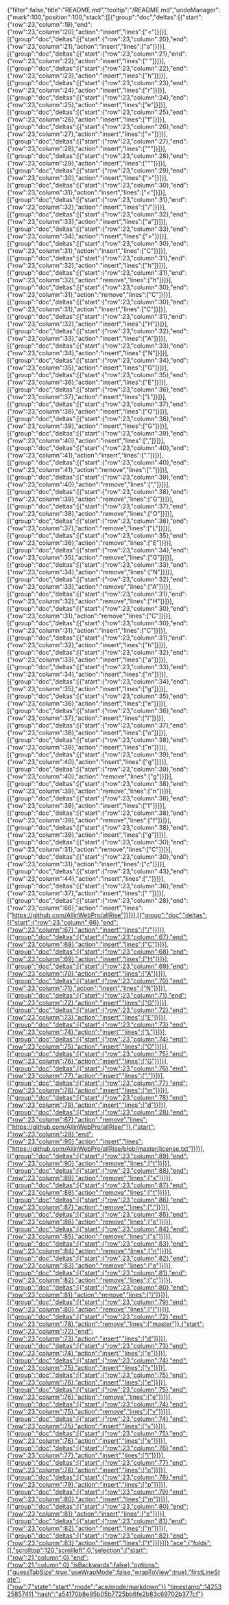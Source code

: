 {"filter":false,"title":"README.md","tooltip":"/README.md","undoManager":{"mark":100,"position":100,"stack":[[{"group":"doc","deltas":[{"start":{"row":23,"column":19},"end":{"row":23,"column":20},"action":"insert","lines":["<"]}]}],[{"group":"doc","deltas":[{"start":{"row":23,"column":20},"end":{"row":23,"column":21},"action":"insert","lines":["a"]}]}],[{"group":"doc","deltas":[{"start":{"row":23,"column":21},"end":{"row":23,"column":22},"action":"insert","lines":[" "]}]}],[{"group":"doc","deltas":[{"start":{"row":23,"column":22},"end":{"row":23,"column":23},"action":"insert","lines":["h"]}]}],[{"group":"doc","deltas":[{"start":{"row":23,"column":23},"end":{"row":23,"column":24},"action":"insert","lines":["r"]}]}],[{"group":"doc","deltas":[{"start":{"row":23,"column":24},"end":{"row":23,"column":25},"action":"insert","lines":["e"]}]}],[{"group":"doc","deltas":[{"start":{"row":23,"column":25},"end":{"row":23,"column":26},"action":"insert","lines":["f"]}]}],[{"group":"doc","deltas":[{"start":{"row":23,"column":26},"end":{"row":23,"column":27},"action":"insert","lines":["="]}]}],[{"group":"doc","deltas":[{"start":{"row":23,"column":27},"end":{"row":23,"column":28},"action":"insert","lines":["\""]}]}],[{"group":"doc","deltas":[{"start":{"row":23,"column":28},"end":{"row":23,"column":29},"action":"insert","lines":["\""]}]}],[{"group":"doc","deltas":[{"start":{"row":23,"column":29},"end":{"row":23,"column":30},"action":"insert","lines":[">"]}]}],[{"group":"doc","deltas":[{"start":{"row":23,"column":30},"end":{"row":23,"column":31},"action":"insert","lines":["<"]}]}],[{"group":"doc","deltas":[{"start":{"row":23,"column":31},"end":{"row":23,"column":32},"action":"insert","lines":["/"]}]}],[{"group":"doc","deltas":[{"start":{"row":23,"column":32},"end":{"row":23,"column":33},"action":"insert","lines":["a"]}]}],[{"group":"doc","deltas":[{"start":{"row":23,"column":33},"end":{"row":23,"column":34},"action":"insert","lines":[">"]}]}],[{"group":"doc","deltas":[{"start":{"row":23,"column":30},"end":{"row":23,"column":31},"action":"insert","lines":["C"]}]}],[{"group":"doc","deltas":[{"start":{"row":23,"column":31},"end":{"row":23,"column":32},"action":"insert","lines":["h"]}]}],[{"group":"doc","deltas":[{"start":{"row":23,"column":31},"end":{"row":23,"column":32},"action":"remove","lines":["h"]}]}],[{"group":"doc","deltas":[{"start":{"row":23,"column":30},"end":{"row":23,"column":31},"action":"remove","lines":["C"]}]}],[{"group":"doc","deltas":[{"start":{"row":23,"column":30},"end":{"row":23,"column":31},"action":"insert","lines":["C"]}]}],[{"group":"doc","deltas":[{"start":{"row":23,"column":31},"end":{"row":23,"column":32},"action":"insert","lines":["H"]}]}],[{"group":"doc","deltas":[{"start":{"row":23,"column":32},"end":{"row":23,"column":33},"action":"insert","lines":["A"]}]}],[{"group":"doc","deltas":[{"start":{"row":23,"column":33},"end":{"row":23,"column":34},"action":"insert","lines":["N"]}]}],[{"group":"doc","deltas":[{"start":{"row":23,"column":34},"end":{"row":23,"column":35},"action":"insert","lines":["G"]}]}],[{"group":"doc","deltas":[{"start":{"row":23,"column":35},"end":{"row":23,"column":36},"action":"insert","lines":["E"]}]}],[{"group":"doc","deltas":[{"start":{"row":23,"column":36},"end":{"row":23,"column":37},"action":"insert","lines":["L"]}]}],[{"group":"doc","deltas":[{"start":{"row":23,"column":37},"end":{"row":23,"column":38},"action":"insert","lines":["O"]}]}],[{"group":"doc","deltas":[{"start":{"row":23,"column":38},"end":{"row":23,"column":39},"action":"insert","lines":["G"]}]}],[{"group":"doc","deltas":[{"start":{"row":23,"column":39},"end":{"row":23,"column":40},"action":"insert","lines":[","]}]}],[{"group":"doc","deltas":[{"start":{"row":23,"column":40},"end":{"row":23,"column":41},"action":"insert","lines":["."]}]}],[{"group":"doc","deltas":[{"start":{"row":23,"column":40},"end":{"row":23,"column":41},"action":"remove","lines":["."]}]}],[{"group":"doc","deltas":[{"start":{"row":23,"column":39},"end":{"row":23,"column":40},"action":"remove","lines":[","]}]}],[{"group":"doc","deltas":[{"start":{"row":23,"column":38},"end":{"row":23,"column":39},"action":"remove","lines":["G"]}]}],[{"group":"doc","deltas":[{"start":{"row":23,"column":37},"end":{"row":23,"column":38},"action":"remove","lines":["O"]}]}],[{"group":"doc","deltas":[{"start":{"row":23,"column":36},"end":{"row":23,"column":37},"action":"remove","lines":["L"]}]}],[{"group":"doc","deltas":[{"start":{"row":23,"column":35},"end":{"row":23,"column":36},"action":"remove","lines":["E"]}]}],[{"group":"doc","deltas":[{"start":{"row":23,"column":34},"end":{"row":23,"column":35},"action":"remove","lines":["G"]}]}],[{"group":"doc","deltas":[{"start":{"row":23,"column":33},"end":{"row":23,"column":34},"action":"remove","lines":["N"]}]}],[{"group":"doc","deltas":[{"start":{"row":23,"column":32},"end":{"row":23,"column":33},"action":"remove","lines":["A"]}]}],[{"group":"doc","deltas":[{"start":{"row":23,"column":31},"end":{"row":23,"column":32},"action":"remove","lines":["H"]}]}],[{"group":"doc","deltas":[{"start":{"row":23,"column":30},"end":{"row":23,"column":31},"action":"remove","lines":["C"]}]}],[{"group":"doc","deltas":[{"start":{"row":23,"column":30},"end":{"row":23,"column":31},"action":"insert","lines":["C"]}]}],[{"group":"doc","deltas":[{"start":{"row":23,"column":31},"end":{"row":23,"column":32},"action":"insert","lines":["h"]}]}],[{"group":"doc","deltas":[{"start":{"row":23,"column":32},"end":{"row":23,"column":33},"action":"insert","lines":["a"]}]}],[{"group":"doc","deltas":[{"start":{"row":23,"column":33},"end":{"row":23,"column":34},"action":"insert","lines":["n"]}]}],[{"group":"doc","deltas":[{"start":{"row":23,"column":34},"end":{"row":23,"column":35},"action":"insert","lines":["g"]}]}],[{"group":"doc","deltas":[{"start":{"row":23,"column":35},"end":{"row":23,"column":36},"action":"insert","lines":["e"]}]}],[{"group":"doc","deltas":[{"start":{"row":23,"column":36},"end":{"row":23,"column":37},"action":"insert","lines":["l"]}]}],[{"group":"doc","deltas":[{"start":{"row":23,"column":37},"end":{"row":23,"column":38},"action":"insert","lines":["o"]}]}],[{"group":"doc","deltas":[{"start":{"row":23,"column":38},"end":{"row":23,"column":39},"action":"insert","lines":["n"]}]}],[{"group":"doc","deltas":[{"start":{"row":23,"column":39},"end":{"row":23,"column":40},"action":"insert","lines":["g"]}]}],[{"group":"doc","deltas":[{"start":{"row":23,"column":39},"end":{"row":23,"column":40},"action":"remove","lines":["g"]}]}],[{"group":"doc","deltas":[{"start":{"row":23,"column":38},"end":{"row":23,"column":39},"action":"remove","lines":["n"]}]}],[{"group":"doc","deltas":[{"start":{"row":23,"column":38},"end":{"row":23,"column":39},"action":"insert","lines":["f"]}]}],[{"group":"doc","deltas":[{"start":{"row":23,"column":38},"end":{"row":23,"column":39},"action":"remove","lines":["f"]}]}],[{"group":"doc","deltas":[{"start":{"row":23,"column":38},"end":{"row":23,"column":39},"action":"insert","lines":["g"]}]}],[{"group":"doc","deltas":[{"start":{"row":23,"column":30},"end":{"row":23,"column":31},"action":"remove","lines":["C"]}]}],[{"group":"doc","deltas":[{"start":{"row":23,"column":30},"end":{"row":23,"column":31},"action":"insert","lines":["c"]}]}],[{"group":"doc","deltas":[{"start":{"row":23,"column":43},"end":{"row":23,"column":44},"action":"insert","lines":["."]}]}],[{"group":"doc","deltas":[{"start":{"row":23,"column":36},"end":{"row":23,"column":37},"action":"insert","lines":[" "]}]}],[{"group":"doc","deltas":[{"start":{"row":23,"column":28},"end":{"row":23,"column":66},"action":"insert","lines":["https://github.com/AllinWebPro/allRise"]}]}],[{"group":"doc","deltas":[{"start":{"row":23,"column":66},"end":{"row":23,"column":67},"action":"insert","lines":["/"]}]}],[{"group":"doc","deltas":[{"start":{"row":23,"column":67},"end":{"row":23,"column":68},"action":"insert","lines":["C"]}]}],[{"group":"doc","deltas":[{"start":{"row":23,"column":68},"end":{"row":23,"column":69},"action":"insert","lines":["H"]}]}],[{"group":"doc","deltas":[{"start":{"row":23,"column":69},"end":{"row":23,"column":70},"action":"insert","lines":["A"]}]}],[{"group":"doc","deltas":[{"start":{"row":23,"column":70},"end":{"row":23,"column":71},"action":"insert","lines":["N"]}]}],[{"group":"doc","deltas":[{"start":{"row":23,"column":71},"end":{"row":23,"column":72},"action":"insert","lines":["G"]}]}],[{"group":"doc","deltas":[{"start":{"row":23,"column":72},"end":{"row":23,"column":73},"action":"insert","lines":["E"]}]}],[{"group":"doc","deltas":[{"start":{"row":23,"column":73},"end":{"row":23,"column":74},"action":"insert","lines":["L"]}]}],[{"group":"doc","deltas":[{"start":{"row":23,"column":74},"end":{"row":23,"column":75},"action":"insert","lines":["O"]}]}],[{"group":"doc","deltas":[{"start":{"row":23,"column":75},"end":{"row":23,"column":76},"action":"insert","lines":["G"]}]}],[{"group":"doc","deltas":[{"start":{"row":23,"column":76},"end":{"row":23,"column":77},"action":"insert","lines":["."]}]}],[{"group":"doc","deltas":[{"start":{"row":23,"column":77},"end":{"row":23,"column":78},"action":"insert","lines":["m"]}]}],[{"group":"doc","deltas":[{"start":{"row":23,"column":78},"end":{"row":23,"column":79},"action":"insert","lines":["d"]}]}],[{"group":"doc","deltas":[{"start":{"row":23,"column":28},"end":{"row":23,"column":67},"action":"remove","lines":["https://github.com/AllinWebPro/allRise/"]},{"start":{"row":23,"column":28},"end":{"row":23,"column":90},"action":"insert","lines":["https://github.com/AllinWebPro/allRise/blob/master/license.txt"]}]}],[{"group":"doc","deltas":[{"start":{"row":23,"column":89},"end":{"row":23,"column":90},"action":"remove","lines":["t"]}]}],[{"group":"doc","deltas":[{"start":{"row":23,"column":88},"end":{"row":23,"column":89},"action":"remove","lines":["x"]}]}],[{"group":"doc","deltas":[{"start":{"row":23,"column":87},"end":{"row":23,"column":88},"action":"remove","lines":["t"]}]}],[{"group":"doc","deltas":[{"start":{"row":23,"column":86},"end":{"row":23,"column":87},"action":"remove","lines":["."]}]}],[{"group":"doc","deltas":[{"start":{"row":23,"column":85},"end":{"row":23,"column":86},"action":"remove","lines":["e"]}]}],[{"group":"doc","deltas":[{"start":{"row":23,"column":84},"end":{"row":23,"column":85},"action":"remove","lines":["s"]}]}],[{"group":"doc","deltas":[{"start":{"row":23,"column":83},"end":{"row":23,"column":84},"action":"remove","lines":["n"]}]}],[{"group":"doc","deltas":[{"start":{"row":23,"column":82},"end":{"row":23,"column":83},"action":"remove","lines":["e"]}]}],[{"group":"doc","deltas":[{"start":{"row":23,"column":81},"end":{"row":23,"column":82},"action":"remove","lines":["c"]}]}],[{"group":"doc","deltas":[{"start":{"row":23,"column":80},"end":{"row":23,"column":81},"action":"remove","lines":["i"]}]}],[{"group":"doc","deltas":[{"start":{"row":23,"column":79},"end":{"row":23,"column":80},"action":"remove","lines":["l"]}]}],[{"group":"doc","deltas":[{"start":{"row":23,"column":72},"end":{"row":23,"column":78},"action":"remove","lines":["master"]},{"start":{"row":23,"column":72},"end":{"row":23,"column":73},"action":"insert","lines":["d"]}]}],[{"group":"doc","deltas":[{"start":{"row":23,"column":73},"end":{"row":23,"column":74},"action":"insert","lines":["e"]}]}],[{"group":"doc","deltas":[{"start":{"row":23,"column":74},"end":{"row":23,"column":75},"action":"insert","lines":["v"]}]}],[{"group":"doc","deltas":[{"start":{"row":23,"column":75},"end":{"row":23,"column":76},"action":"insert","lines":["e"]}]}],[{"group":"doc","deltas":[{"start":{"row":23,"column":75},"end":{"row":23,"column":76},"action":"remove","lines":["e"]}]}],[{"group":"doc","deltas":[{"start":{"row":23,"column":74},"end":{"row":23,"column":75},"action":"remove","lines":["v"]}]}],[{"group":"doc","deltas":[{"start":{"row":23,"column":74},"end":{"row":23,"column":75},"action":"insert","lines":["v"]}]}],[{"group":"doc","deltas":[{"start":{"row":23,"column":75},"end":{"row":23,"column":76},"action":"insert","lines":["e"]}]}],[{"group":"doc","deltas":[{"start":{"row":23,"column":76},"end":{"row":23,"column":77},"action":"insert","lines":["l"]}]}],[{"group":"doc","deltas":[{"start":{"row":23,"column":77},"end":{"row":23,"column":78},"action":"insert","lines":["o"]}]}],[{"group":"doc","deltas":[{"start":{"row":23,"column":78},"end":{"row":23,"column":79},"action":"insert","lines":["p"]}]}],[{"group":"doc","deltas":[{"start":{"row":23,"column":79},"end":{"row":23,"column":80},"action":"insert","lines":["m"]}]}],[{"group":"doc","deltas":[{"start":{"row":23,"column":80},"end":{"row":23,"column":81},"action":"insert","lines":["e"]}]}],[{"group":"doc","deltas":[{"start":{"row":23,"column":81},"end":{"row":23,"column":82},"action":"insert","lines":["n"]}]}],[{"group":"doc","deltas":[{"start":{"row":23,"column":82},"end":{"row":23,"column":83},"action":"insert","lines":["t"]}]}]]},"ace":{"folds":[],"scrolltop":120,"scrollleft":0,"selection":{"start":{"row":21,"column":0},"end":{"row":21,"column":0},"isBackwards":false},"options":{"guessTabSize":true,"useWrapMode":false,"wrapToView":true},"firstLineState":{"row":7,"state":"start","mode":"ace/mode/markdown"}},"timestamp":1425325857411,"hash":"a54170b8e95b05b7725bb6fe2b83c69702b377cf"}